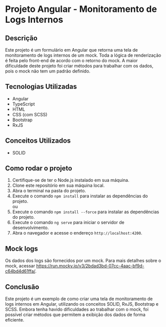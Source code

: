 
<body>
	<h1>Projeto Angular - Monitoramento de Logs Internos</h1>
	<h2>Descrição</h2>
	<p>Este projeto é um formulário em Angular que retorna uma tela de monitoramento de logs internos de um mock. Toda a lógica de renderização é feita pelo front-end de acordo com o retorno do mock. A maior dificuldade deste projeto foi criar métodos para trabalhar com os dados, pois o mock não tem um padrão definido.</p>
<h2>Tecnologias Utilizadas</h2>
<ul>
	<li>Angular</li>
	<li>TypeScript</li>
	<li>HTML</li>
	<li>CSS (com SCSS)</li>
	<li>Bootstrap</li>
	<li>RxJS</li>
</ul>

<h2>Conceitos Utilizados</h2>
<ul>
	<li>SOLID</li>
</ul>

<h2>Como rodar o projeto</h2>
<ol>
	<li>Certifique-se de ter o Node.js instalado em sua máquina.</li>
	<li>Clone este repositório em sua máquina local.</li>
	<li>Abra o terminal na pasta do projeto.</li>
	<li>Execute o comando <code>npm install</code> para instalar as dependências do projeto.</li> ou
<li>Execute o comando <code>npm install --force</code> para instalar as dependências do projeto.</li>
	<li>Execute o comando <code>ng serve</code> para iniciar o servidor de desenvolvimento.</li>
	<li>Abra o navegador e acesse o endereço <code>http://localhost:4200</code>.</li>
</ol>

<h2>Mock logs</h2>
<p>Os dados dos logs são fornecidos por um mock. Para mais detalhes sobre o mock, acessar <a href="https://run.mocky.io/v3/2bdad3bd-07cc-4aac-bf9d-c64bd4d61ffa/">https://run.mocky.io/v3/2bdad3bd-07cc-4aac-bf9d-c64bd4d61ffa/</a>.</p>


<h2>Conclusão</h2>
<p>Este projeto é um exemplo de como criar uma tela de monitoramento de logs internos em Angular, utilizando os conceitos SOLID, RxJS, Bootstrap e SCSS. Embora tenha havido dificuldades ao trabalhar com o mock, foi possível criar métodos que permitem a exibição dos dados de forma eficiente.</p>
